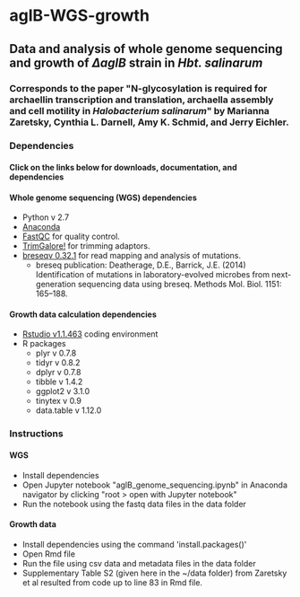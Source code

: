 # aglB-WGS-growth
## Data and analysis of whole genome sequencing and growth of _∆aglB_ strain in _Hbt. salinarum_
### Corresponds to the paper "N-glycosylation is required for archaellin transcription and translation, archaella assembly and cell motility in _Halobacterium salinarum_" by Marianna Zaretsky, Cynthia L. Darnell, Amy K. Schmid, and Jerry Eichler.

### Dependencies
#### Click on the links below for downloads, documentation, and dependencies 
#### Whole genome sequencing (WGS) dependencies
* Python v 2.7
* [Anaconda](https://docs.anaconda.com/anaconda/install/) 
* [FastQC](https://www.bioinformatics.babraham.ac.uk/projects/fastqc/) for quality control.
* [TrimGalore!](https://www.bioinformatics.babraham.ac.uk/projects/trim_galore/) for trimming adaptors.
* [breseqv 0.32.1](http://barricklab.org/twiki/pub/Lab/ToolsBacterialGenomeResequencing/documentation/index.html) for read mapping and analysis of mutations.
     * breseq publication: Deatherage, D.E., Barrick, J.E. (2014) Identification of mutations in laboratory-evolved microbes from next-generation sequencing data using breseq. Methods Mol. Biol. 1151: 165–188. 
    
#### Growth data calculation dependencies
* [Rstudio v1.1.463](https://www.rstudio.com/products/rstudio/download/) coding environment
* R packages 
    * plyr v 0.7.8
    * tidyr v 0.8.2
    * dplyr v 0.7.8
    * tibble v 1.4.2
    * ggplot2 v 3.1.0
    * tinytex v 0.9
    * data.table v 1.12.0

### Instructions

#### WGS
* Install dependencies
* Open Jupyter notebook "aglB_genome_sequencing.ipynb" in Anaconda navigator by clicking "root > open with Jupyter notebook"
* Run the notebook using the fastq data files in the data folder

#### Growth data
* Install dependencies using the command 'install.packages()'
* Open Rmd file 
* Run the file using csv data and metadata files in the data folder
* Supplementary Table S2 (given here in the ~/data folder) from Zaretsky et al resulted from code up to line 83 in Rmd file.

